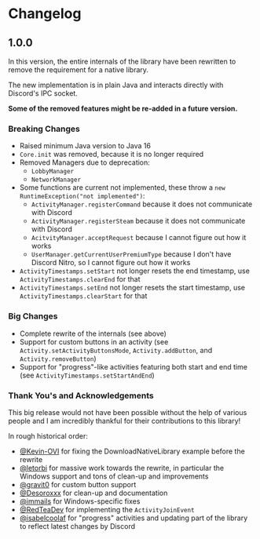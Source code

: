 # Changelog

## 1.0.0

In this version, the entire internals of the library have been rewritten
to remove the requirement for a native library.

The new implementation is in plain Java and interacts directly with Discord's IPC socket.

**Some of the removed features might be re-added in a future version.**

### Breaking Changes
- Raised minimum Java version to Java 16
- `Core.init` was removed, because it is no longer required
- Removed Managers due to deprecation:
  - `LobbyManager`
  - `NetworkManager`
- Some functions are current not implemented, these throw a `new RuntimeException("not implemented")`:
  - `ActivityManager.registerCommand` because it does not communicate with Discord
  - `ActivityManager.registerSteam` because it does not communicate with Discord
  - `AcitvityManager.acceptRequest` because I cannot figure out how it works
  - `UserManager.getCurrentUserPremiumType` because I don't have Discord Nitro, so I cannot figure out how it works
- `ActivityTimestamps.setStart` not longer resets the end timestamp, use `ActivityTimestamps.clearEnd` for that
- `ActivityTimestamps.setEnd` not longer resets the start timestamp, use `ActivityTimestamps.clearStart` for that

### Big Changes
- Complete rewrite of the internals (see above)
- Support for custom buttons in an activity
  (see `Activity.setActivityButtonsMode`, `Activity.addButton`, and `Activity.removeButton`)
- Support for "progress"-like activities featuring both start and end time
  (see `ActivityTimestamps.setStartAndEnd`)

### Thank You's and Acknowledgements
This big release would not have been possible without the help of various people and I am incredibly thankful for their
contributions to this library!

In rough historical order:
- [@Kevin-OVI](https://github.com/Kevin-OVI) for fixing the DownloadNativeLibrary example before the rewrite
- [@letorbi](https://github.com/letorbi) for massive work towards the rewrite, in particular the Windows support and tons of clean-up and improvements
- [@gravit0](https://github.com/gravit0) for custom button support
- [@Desoroxxx](https://github.com/Desoroxxx) for clean-up and documentation
- [@immails](https://github.com/immails) for Windows-specific fixes
- [@RedTeaDev](https://github.com/RedTeaDev) for implementing the `ActivityJoinEvent`
- [@isabelcoolaf](https://github.com/isabelcoolaf) for "progress" activities and updating part of the library to reflect latest changes by Discord
